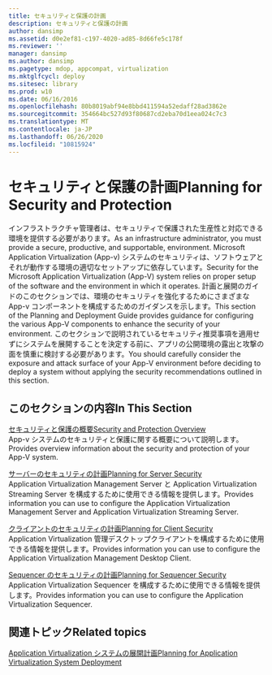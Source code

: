 ```yaml
---
title: セキュリティと保護の計画
description: セキュリティと保護の計画
author: dansimp
ms.assetid: d0e2ef81-c197-4020-ad85-8d66fe5c178f
ms.reviewer: ''
manager: dansimp
ms.author: dansimp
ms.pagetype: mdop, appcompat, virtualization
ms.mktglfcycl: deploy
ms.sitesec: library
ms.prod: w10
ms.date: 06/16/2016
ms.openlocfilehash: 80b8019abf94e8bbd411594a52edaff28ad3862e
ms.sourcegitcommit: 354664bc527d93f80687cd2eba70d1eea024c7c3
ms.translationtype: MT
ms.contentlocale: ja-JP
ms.lasthandoff: 06/26/2020
ms.locfileid: "10815924"
---
```

# <span data-ttu-id="8ae9b-103">セキュリティと保護の計画</span><span class="sxs-lookup"><span data-stu-id="8ae9b-103">Planning for Security and Protection</span></span>


<span data-ttu-id="8ae9b-104">インフラストラクチャ管理者は、セキュリティで保護された生産性と対応できる環境を提供する必要があります。</span><span class="sxs-lookup"><span data-stu-id="8ae9b-104">As an infrastructure administrator, you must provide a secure, productive, and supportable, environment.</span></span> <span data-ttu-id="8ae9b-105">Microsoft Application Virtualization (App-v) システムのセキュリティは、ソフトウェアとそれが動作する環境の適切なセットアップに依存しています。</span><span class="sxs-lookup"><span data-stu-id="8ae9b-105">Security for the Microsoft Application Virtualization (App-V) system relies on proper setup of the software and the environment in which it operates.</span></span> <span data-ttu-id="8ae9b-106">計画と展開のガイドのこのセクションでは、環境のセキュリティを強化するためにさまざまな App-v コンポーネントを構成するためのガイダンスを示します。</span><span class="sxs-lookup"><span data-stu-id="8ae9b-106">This section of the Planning and Deployment Guide provides guidance for configuring the various App-V components to enhance the security of your environment.</span></span> <span data-ttu-id="8ae9b-107">このセクションで説明されているセキュリティ推奨事項を適用せずにシステムを展開することを決定する前に、アプリの公開環境の露出と攻撃の面を慎重に検討する必要があります。</span><span class="sxs-lookup"><span data-stu-id="8ae9b-107">You should carefully consider the exposure and attack surface of your App-V environment before deciding to deploy a system without applying the security recommendations outlined in this section.</span></span>

## <span data-ttu-id="8ae9b-108">このセクションの内容</span><span class="sxs-lookup"><span data-stu-id="8ae9b-108">In This Section</span></span>


<a href="" id="security-and-protection-overview"></a>[<span data-ttu-id="8ae9b-109">セキュリティと保護の概要</span><span class="sxs-lookup"><span data-stu-id="8ae9b-109">Security and Protection Overview</span></span>](security-and-protection-overview.md)  
<span data-ttu-id="8ae9b-110">App-v システムのセキュリティと保護に関する概要について説明します。</span><span class="sxs-lookup"><span data-stu-id="8ae9b-110">Provides overview information about the security and protection of your App-V system.</span></span>

<a href="" id="planning-for-server-security"></a>[<span data-ttu-id="8ae9b-111">サーバーのセキュリティの計画</span><span class="sxs-lookup"><span data-stu-id="8ae9b-111">Planning for Server Security</span></span>](planning-for-server-security.md)  
<span data-ttu-id="8ae9b-112">Application Virtualization Management Server と Application Virtualization Streaming Server を構成するために使用できる情報を提供します。</span><span class="sxs-lookup"><span data-stu-id="8ae9b-112">Provides information you can use to configure the Application Virtualization Management Server and Application Virtualization Streaming Server.</span></span>

<a href="" id="planning-for-client-security"></a>[<span data-ttu-id="8ae9b-113">クライアントのセキュリティの計画</span><span class="sxs-lookup"><span data-stu-id="8ae9b-113">Planning for Client Security</span></span>](planning-for-client-security.md)  
<span data-ttu-id="8ae9b-114">Application Virtualization 管理デスクトップクライアントを構成するために使用できる情報を提供します。</span><span class="sxs-lookup"><span data-stu-id="8ae9b-114">Provides information you can use to configure the Application Virtualization Management Desktop Client.</span></span>

<a href="" id="planning-for-sequencer-security"></a>[<span data-ttu-id="8ae9b-115">Sequencer のセキュリティの計画</span><span class="sxs-lookup"><span data-stu-id="8ae9b-115">Planning for Sequencer Security</span></span>](planning-for-sequencer-security.md)  
<span data-ttu-id="8ae9b-116">Application Virtualization Sequencer を構成するために使用できる情報を提供します。</span><span class="sxs-lookup"><span data-stu-id="8ae9b-116">Provides information you can use to configure the Application Virtualization Sequencer.</span></span>

## <span data-ttu-id="8ae9b-117">関連トピック</span><span class="sxs-lookup"><span data-stu-id="8ae9b-117">Related topics</span></span>


[<span data-ttu-id="8ae9b-118">Application Virtualization システムの展開計画</span><span class="sxs-lookup"><span data-stu-id="8ae9b-118">Planning for Application Virtualization System Deployment</span></span>](planning-for-application-virtualization-system-deployment.md)

 

 





